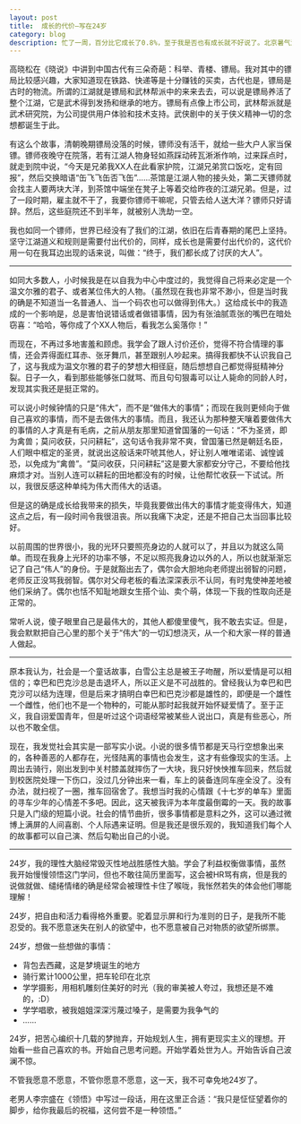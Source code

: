 ```yaml
---
layout: post
title:  成长的代价—写在24岁
category: blog
description: 忙了一周，百分比它成长了0.8%，至于我是否也有成长就不好说了。北京暑气渐渐消失，日子不冷不热，心情不好不坏。就要周末了，直到周五晚上我还没反应过来，日子真是过得不知今夕何夕，正好，周六出来骑车刷刷周末感。
---
```


高晓松在《晓说》中讲到中国古代有三朵奇葩：科举、青楼、镖局。我对其中的镖局比较感兴趣，大家知道现在铁路、快递等是十分赚钱的买卖，古代也是，镖局是古时的物流。所谓的江湖就是镖局和武林帮派中的来来去去，可以说是镖局养活了整个江湖，它是武术得到发扬和继承的地方。镖局有点像上市公司，武林帮派就是武术研究院，为公司提供用户体验和技术支持。武侠剧中的关于侠义精神一切的念想都诞生于此。

有这么个故事，清朝晚期镖局没落的时候，镖师没有活干，就给一些大户人家当保镖。镖师夜晚守在院落，若有江湖人物身轻如燕踩动砖瓦淅淅作响，过来踩点时，就走到院中说，“今天是兄弟我XX人在此看家护院，江湖兄弟赏口饭吃，定有回报”，然后交换暗语“缶飞飞缶否飞缶”……茶馆是江湖人物的接头处，第二天镖师就会找主人要两块大洋，到茶馆中端坐在凳子上等着交给昨夜的江湖兄弟。但是，过了一段时期，雇主就不干了，我要你镖师干嘛呢，只管去给人送大洋？镖师只好请辞。然后，这些庭院还不到半年，就被别人洗劫一空。

我也如同一个镖师，世界已经没有了我们的江湖，依旧在后青春期的尾巴上坚持。坚守江湖道义和规则是需要付出代价的，同样，成长也是需要付出代价的，这代价用一句在我耳边出现的话来说，叫做：“终于，我们都长成了讨厌的大人”。


----------


如同大多数人，小时候我是在以自我为中心中度过的，我觉得自己将来必定是一个温文尔雅的君子、或者某位伟大的人物。（虽然现在我也非常不渺小，但是当时我的确是不知道当一名普通人、当一个码农也可以做得到伟大。）这给成长中的我造成的一个影响是，总是害怕说错话或者做错事情，因为有张油腻乖张的嘴巴在暗处窃喜：“哈哈，等你成了个XX人物后，看我怎么奚落你！”

而现在，不再过多地害羞和顾虑。我学会了跟人讨价还价，觉得不符合情理的事情，还会弄得面红耳赤、张牙舞爪，甚至跟别人吵起来。搞得我都快不认识我自己了，这与我成为温文尔雅的君子的梦想大相径庭，随后想想自己都觉得挺精神分裂。日子一久，看到那些能够张口就骂、而且句句狠毒可以让人毙命的同龄人时，发现其实我还是挺正常的。

可以说小时候钟情的只是“伟大”，而不是“做伟大的事情”；而现在我则更倾向于做自己喜欢的事情，而不是去做伟大的事情。而且，我还认为那种整天嚷着要做伟大的事情的人才真是有毛病，之前从朋友那里知道曾国藩的一句话：“不为圣贤，即为禽兽；莫问收获，只问耕耘”，这句话令我非常不爽，曾国藩已然是朝廷名臣，人们眼中框定的圣贤，就说出这般话来吓唬其他人，好让别人唯唯诺诺、诚惶诚恐，以免成为“禽兽”。“莫问收获，只问耕耘”这是要大家都安分守己，不要给他找麻烦才对。当别人连可以耕耘的田地都没有的时候，让他帮忙收获一下试试。所以，我很反感这种单纯为伟大而伟大的话语。

但是这的确是成长给我带来的损失，毕竟我要做出伟大的事情才能变得伟大，知道这点之后，有一段时间令我很沮丧。所以我痛下决定，还是不把自己太当回事比较好。

以前周围的世界很小，我的光环只要照亮身边的人就可以了，并且以为就这么简单。而现在我身上光环的功率不够，不足以照亮我身边以外的人，所以也就渐渐忘记了自己“伟人”的身份。于是就豁出去了，偶尔会大胆地向老师提出弱智的问题，老师反正没骂我弱智。偶尔对父母老板的看法深深表示不认同，有时鬼使神差地被他们采纳了。偶尔也恬不知耻地跟女生搭个讪、卖个萌，体现一下我的性取向还是正常的。

常听人说，傻子眼里自己是最伟大的，其他人都傻里傻气，我不敢去实证。但是，我会默默把自己心里的那个关于“伟大”的一切幻想浇灭，从一个和大家一样的普通人做起。


----------


原本我认为，社会是一个童话故事，白雪公主总是被王子吻醒，所以爱情是可以相信的；幸巴和巴克沙总是击退坏人，所以正义是不可战胜的。曾经我认为幸巴和巴克沙可以结为连理，但是后来才搞明白幸巴和巴克沙都是雄性的，即便是一个雄性一个雌性，他们也不是一个物种的，可能从那时起我就开始怀疑爱情了。至于正义，我自诩爱国青年，但是听过这个词语经常被某些人说出口，真是有些恶心，所以也不敢全信。

现在，我发觉社会其实是一部写实小说。小说的很多情节都是天马行空想象出来的，各种善恶的人都存在，光怪陆离的事情也会发生，这才有些像现实的生活。上周出去骑行，刚出发到中关村膝盖就摔伤了一大块，我只好怏怏推车回来，然后就到校医院处理一下伤口，没过几分钟出来一看，车上的装备连同车座全没了。没有办法，就扫视了一圈，推车回宿舍了。我想当时我的心情跟《十七岁的单车》里面的寻车少年的心情差不多吧。因此，这天被我评为本年度最倒霉的一天。我的故事只是入门级的短篇小说。社会的情节曲折，很多事情都是意料之外，这可以通过微博上满屏的人间喜剧、个人际遇来证明。但是我还是很乐观的，我知道我们每个人的故事都可以自己演、然后勾勒出自己的小说。


----------


24岁，我的理性大脑经常毁灭性地战胜感性大脑。学会了利益权衡做事情，虽然我开始慢慢领悟这门学问，但也不敢往简历里面写，这会被HR骂有病，但是我的说做就做、缱绻情绪的确是经常会被理性卡住了喉咙，我怅然若失的体会他们哪能理解！

24岁，把自由和活力看得格外重要。驼着显示屏和行为准则的日子，是我所不能忍受的。我不愿意迷失在别人的欲望中，也不愿意被自己对物质的欲望所绑票。

24岁，想做一些想做的事情：

- 背包去西藏，这是梦境诞生的地方
- 骑行累计1000公里，把车轮印在北京
- 学学摄影，用相机雕刻住美好的时光（我的审美被人夸过，我想还是不难的，:D）
- 学学唱歌，被我姐姐深深污蔑过嗓子，是需要为我争气的
- ......

24岁，把苦心编织十几载的梦抛弃，开始规划人生，拥有更现实主义的理想。开始看一些自己喜欢的书。开始自己思考问题。开始学着处世为人。开始告诉自己波澜不惊。

不管我愿意不愿意，不管你愿意不愿意，这一天，我不可幸免地24岁了。

老男人李宗盛在《领悟》中写过一段话，用在这里正合适：“我只是怔怔望着你的脚步，给你我最后的祝福，这何尝不是一种领悟。”